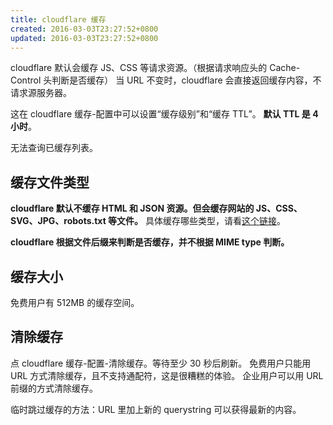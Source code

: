 ```yaml
---
title: cloudflare 缓存
created: 2016-03-03T23:27:52+0800
updated: 2016-03-03T23:27:52+0800
---
```



cloudflare 默认会缓存 JS、CSS 等请求资源。（根据请求响应头的 Cache-Control 头判断是否缓存）
当 URL 不变时，cloudflare 会直接返回缓存内容，不请求源服务器。

这在 cloudflare 缓存-配置中可以设置“缓存级别”和“缓存 TTL”。 **默认 TTL 是 4 小时**。

无法查询已缓存列表。

## 缓存文件类型

**cloudflare 默认不缓存 HTML 和 JSON 资源。但会缓存网站的 JS、CSS、SVG、JPG、robots.txt 等文件。**
具体缓存哪些类型，请看[这个链接](https://developers.cloudflare.com/cache/concepts/default-cache-behavior/#default-cached-file-extensions)。

**cloudflare 根据文件后缀来判断是否缓存，并不根据 MIME type 判断。**

## 缓存大小

免费用户有 512MB 的缓存空间。

## 清除缓存

点 cloudflare 缓存-配置-清除缓存。等待至少 30 秒后刷新。
免费用户只能用 URL 方式清除缓存，且不支持通配符，这是很糟糕的体验。
企业用户可以用 URL 前缀的方式清除缓存。

临时跳过缓存的方法：URL 里加上新的 querystring 可以获得最新的内容。
